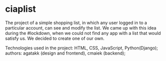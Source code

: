 # ciaplist

The project of a simple shopping list, in which any user logged in to a particular account, can see and modify the list. We came up with this idea during the #lockdown, when we could not find any app with a list that would satisfy us. We decided to create one of our own.

Technologies used in the project: HTML, CSS, JavaScript, Python(Django);
authors: agatakk (design and frontend), cmaiek (backend);
